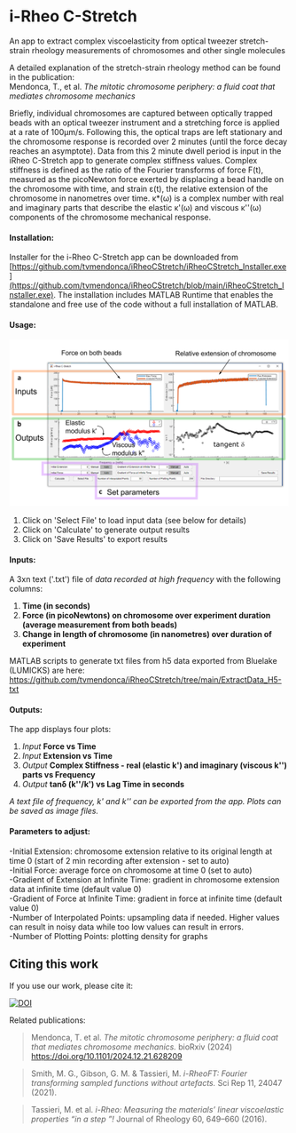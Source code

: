 # i-Rheo C-Stretch
An app to extract complex viscoelasticity from optical tweezer stretch-strain rheology measurements of chromosomes and other single molecules

A detailed explanation of the stretch-strain rheology method can be found in the publication:  
Mendonca, T., et al. *The mitotic chromosome periphery: a fluid coat that mediates chromosome mechanics*

Briefly, individual chromosomes are captured between optically trapped beads with an optical tweezer instrument and a stretching force is applied at a rate of 100μm/s. Following this, the optical traps are left stationary and the chromosome response is recorded over 2 minutes (until the force decay reaches an asymptote). Data from this 2 minute dwell period is input in the iRheo C-Stretch app to generate complex stiffness values. Complex stiffness is defined as the ratio of the Fourier transforms of force F(t), measured as the picoNewton force exerted by displacing a bead handle on the chromosome with time, and strain ε(t), the relative extension of the chromosome in nanometres over time. κ*(ω) is a complex number with real and imaginary parts that describe the elastic κ'(ω) and viscous κ''(ω) components of the chromosome mechanical response.  

#### Installation:
Installer for the i-Rheo C-Stretch app can be downloaded from [https://github.com/tvmendonca/iRheoCStretch/iRheoCStretch_Installer.exe](https://github.com/tvmendonca/iRheoCStretch/blob/main/iRheoCStretch_Installer.exe). The installation includes MATLAB Runtime that enables the standalone and free use of the code without a full installation of MATLAB.

#### Usage:
![App Screenshot](https://github.com/tvmendonca/iRheoCStretch/blob/main/img/FigS2_iRheoCStretch.png)

1. Click on 'Select File' to load input data (see below for details)
2. Click on 'Calculate' to generate output results
3. Click on 'Save Results' to export results

#### Inputs:
A 3xn text ('.txt') file of *data recorded at high frequency*  with the following columns: 
1. **Time (in seconds)**
2. **Force (in picoNewtons) on chromosome over experiment duration (average measurement from both beads)** 
3. **Change in length of chromosome (in nanometres) over duration of experiment** <br/>  

MATLAB scripts to generate txt files from h5 data exported from Bluelake (LUMICKS) are here: https://github.com/tvmendonca/iRheoCStretch/tree/main/ExtractData_H5-txt

#### Outputs:
The app displays four plots: 
1. *Input* **Force vs Time** 
2. *Input* **Extension vs Time** 
3. *Output* **Complex Stiffness - real (elastic k') and imaginary (viscous k'') parts vs Frequency**
4. *Output* **tanδ  (k''/k') vs Lag Time in seconds**

*A text file of frequency, k' and k'' can be exported from the app. Plots can be saved as image files.*

#### Parameters to adjust:
-Initial Extension: chromosome extension relative to its original length at time 0 (start of 2 min recording after extension -  set to auto)  
-Initial Force: average force on chromosome at time 0 (set to auto)   
-Gradient of Extension at Infinite Time: gradient in chromosome extension data at infinite time (default value 0)  
-Gradient of Force at Infinite Time: gradient in force at infinite time (default value 0)  
-Number of Interpolated Points: upsampling data if needed. Higher values can result in noisy data while too low values can result in errors.  
-Number of Plotting Points: plotting density for graphs  

## Citing this work
If you use our work, please cite it:

[![DOI](https://zenodo.org/badge/902349673.svg)](https://doi.org/10.5281/zenodo.14422787)

Related publications:
>Mendonca, T. et al. *The mitotic chromosome periphery: a fluid coat that mediates chromosome mechanics.* bioRxiv (2024)  https://doi.org/10.1101/2024.12.21.628209 

>Smith, M. G., Gibson, G. M. & Tassieri, M. *i-RheoFT: Fourier transforming sampled functions without artefacts.* Sci Rep 11, 24047 (2021).

>Tassieri, M. et al. *i-Rheo: Measuring the materials’ linear viscoelastic properties “in a step ”!* Journal of Rheology 60, 649–660 (2016).

